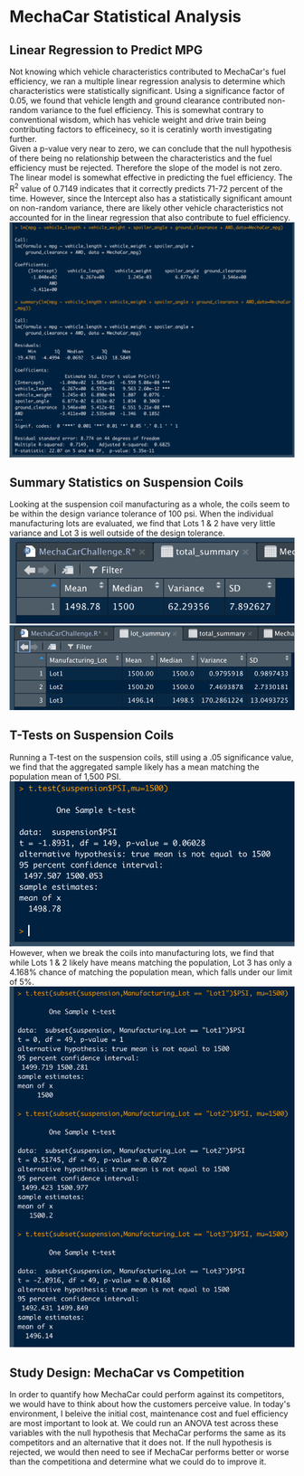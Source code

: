 # MechaCar Statistical Analysis
## Linear Regression to Predict MPG
Not knowing which vehicle characteristics contributed to MechaCar's fuel efficiency, we ran a multiple linear regression analysis to determine which characteristics were statistically significant. Using a significance factor of 0.05, we found that vehicle length and ground clearance contributed non-random variance to the fuel efficiency. This is somewhat contrary to conventional wisdom, which has vehicle weight and drive train being contributing factors to efficeinecy, so it is ceratinly worth investigating further.<br/>
Given a p-value very near to zero, we can conclude that the null hypothesis of there being no relationship between the characteristics and the fuel efficiency must be rejected. Therefore the slope of the model is not zero.<br/>
The linear model is somewhat effective in predicting the fuel efficiency. The R<sup>2</sup> value of 0.7149 indicates that it correctly predicts 71-72 percent of the time. However, since the Intercept also has a statistically significant amount on non-random variance, there are likely other vehicle characteristics not accounted for in the linear regression that also contribute to fuel efficiency.
<img src ="https://raw.githubusercontent.com/AlexisBurton/Src-images/master/15/Multiple-linear-regression.png">

## Summary Statistics on Suspension Coils
Looking at the suspension coil manufacturing as a whole, the coils seem to be within the design variance tolerance of 100 psi. When the individual manufacturing lots are evaluated, we find that Lots 1 & 2 have very little variance and Lot 3 is well outside of the design tolerance.<br/>
<img src ="https://raw.githubusercontent.com/AlexisBurton/Src-images/master/15/total-summary.png">
<img src = "https://raw.githubusercontent.com/AlexisBurton/Src-images/master/15/lot-summary.png">

## T-Tests on Suspension Coils
Running a T-test on the suspension coils, still using a .05 significance value, we find that the aggregated sample likely has a mean matching the population mean of 1,500 PSI.
<img src = "https://raw.githubusercontent.com/AlexisBurton/Src-images/master/15/t-test.png">
However, when we break the coils into manufacturing lots, we find that while Lots 1 & 2 likely have means matching the population, Lot 3 has only a 4.168% chance of matching the population mean, which falls under our limit of 5%.
<img src = "https://raw.githubusercontent.com/AlexisBurton/Src-images/master/15/t-test-by-lot.png">

## Study Design: MechaCar vs Competition
In order to quantify how MechaCar could perform against its competitors, we would have to think about how the customers perceive value. In today's environment, I beleive the initial cost, maintenance cost and fuel efficiency are most important to look at. We could run an ANOVA test across these variables with the null hypothesis that MechaCar performs the same as its competitors and an alternative that it does not. If the null hypothesis is rejected, we would then need to see if MechaCar performs better or worse than the competitiona and determine what we could do to improve it.